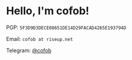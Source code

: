 # Hello, I'm cofob!

PGP: `5F3D9D3DECE08651DE14D29FACAD4265E193794D`

Email: `cofob at riseup.net`

Telegram: [@cofob](https://t.me/cofob)

